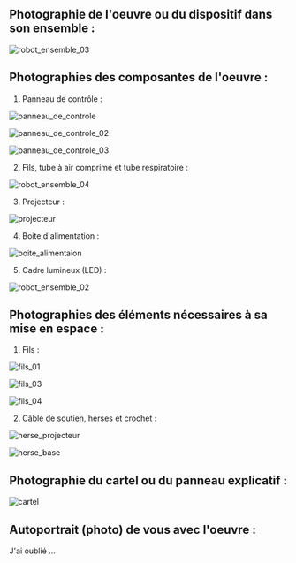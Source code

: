 ## Photographie de l'oeuvre ou du dispositif dans son ensemble :

![robot_ensemble_03](https://user-images.githubusercontent.com/93718412/155251968-3a06cbaf-10b0-43d3-9e84-6ec4381f3e7d.jpeg)

## Photographies des composantes de l'oeuvre :

1. Panneau de contrôle : 

![panneau_de_controle](https://user-images.githubusercontent.com/93718412/155252013-81adfdea-8fd3-44a4-b481-014e177486af.jpeg)


![panneau_de_controle_02](https://user-images.githubusercontent.com/93718412/155252021-5e2d28a5-78b5-4ee1-9d41-d455f1eb26ce.jpeg)

![panneau_de_controle_03](https://user-images.githubusercontent.com/93718412/155252538-c757e0b2-334c-4354-a309-3199bd119a02.jpeg)


2. Fils, tube à air comprimé et tube respiratoire :


![robot_ensemble_04](https://user-images.githubusercontent.com/93718412/155252199-783aaf19-c9c8-45b9-84cb-839180a2e859.jpeg)

3. Projecteur : 

![projecteur](https://user-images.githubusercontent.com/93718412/155252866-c939a4ba-0206-41d0-92a9-b6bad4987bfd.jpeg)

4. Boite d'alimentation : 

![boite_alimentaion](https://user-images.githubusercontent.com/93718412/155252899-9aedf704-553b-46c0-b0ec-3549ebf710b5.jpeg)

5. Cadre lumineux (LED) : 

![robot_ensemble_02](https://user-images.githubusercontent.com/93718412/155252927-5d03b348-aa44-446a-a619-58370657c2de.jpeg)


## Photographies des éléments nécessaires à sa mise en espace :

1. Fils : 

![fils_01](https://user-images.githubusercontent.com/93718412/155252321-96ed668c-1c47-44a1-bd95-fd434cd90e1c.jpeg)

![fils_03](https://user-images.githubusercontent.com/93718412/155252363-f5899702-fc85-41c3-93a4-fc2e9b99760b.jpeg)

![fils_04](https://user-images.githubusercontent.com/93718412/155252374-c1a30445-c120-4f42-8f35-9eb241ea2923.jpeg)

2. Câble de soutien, herses et crochet : 


![herse_projecteur](https://user-images.githubusercontent.com/93718412/155253078-5d866824-3b49-4483-b610-00706e95744e.jpeg)

![herse_base](https://user-images.githubusercontent.com/93718412/155253513-33269866-556d-4c1c-933c-ea766fe471b1.jpeg)


## Photographie du cartel ou du panneau explicatif : 


![cartel](https://user-images.githubusercontent.com/93718412/155253687-cd0db44e-833f-48f3-85b3-4f274f1950ca.jpg)

## Autoportrait (photo) de vous avec l'oeuvre :

J'ai oublié ...


